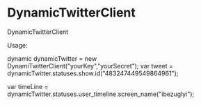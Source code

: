 DynamicTwitterClient
====================

DynamicTwitterClient

Usage: 

dynamic dynamicTwitter = new DynamiTwitterClient("yourKey","yourSecret");
var tweet = dynamicTwitter.statuses.show.id("483247449549864961");

 var timeLine = dynamicTwitter.statuses.user_timeline.screen_name("ibezuglyi");
 
 
            
